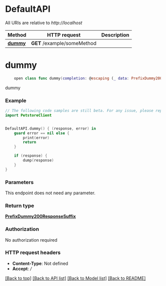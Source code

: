 # DefaultAPI

All URIs are relative to *http://localhost*

Method | HTTP request | Description
------------- | ------------- | -------------
[**dummy**](DefaultAPI.md#dummy) | **GET** /example/someMethod | 


# **dummy**
```swift
    open class func dummy(completion: @escaping (_ data: PrefixDummy200ResponseSuffix?, _ error: Error?) -> Void)
```



dummy

### Example
```swift
// The following code samples are still beta. For any issue, please report via http://github.com/OpenAPITools/openapi-generator/issues/new
import PetstoreClient


DefaultAPI.dummy() { (response, error) in
    guard error == nil else {
        print(error)
        return
    }

    if (response) {
        dump(response)
    }
}
```

### Parameters
This endpoint does not need any parameter.

### Return type

[**PrefixDummy200ResponseSuffix**](PrefixDummy200ResponseSuffix.md)

### Authorization

No authorization required

### HTTP request headers

 - **Content-Type**: Not defined
 - **Accept**: */*

[[Back to top]](#) [[Back to API list]](../README.md#documentation-for-api-endpoints) [[Back to Model list]](../README.md#documentation-for-models) [[Back to README]](../README.md)

